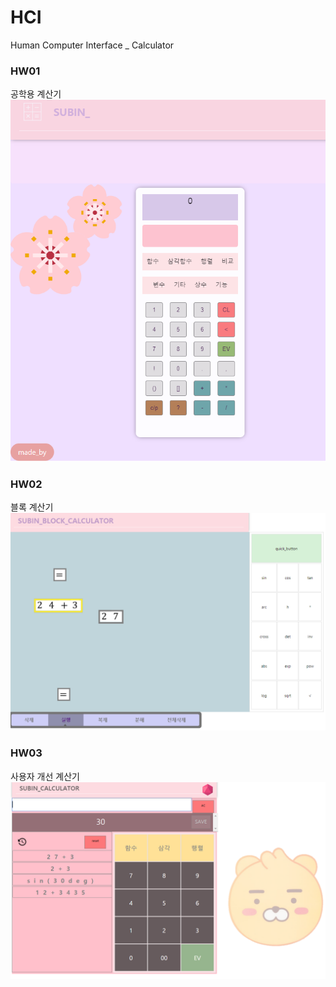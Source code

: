 # HCI
Human Computer Interface _ Calculator
### HW01
공학용 계산기
![image](./image/1.png)  
### HW02
블록 계산기
![image](./image/2.png)  
### HW03
사용자 개선 계산기
![image](./image/3.png)  
